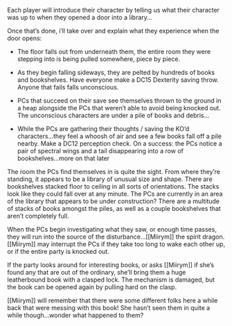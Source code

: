 
Each player will introduce their character by telling us what their character was up to when they opened a door into a library…

Once that’s done, i’ll take over and explain what they experience when the door opens: 

- The floor falls out from underneath them, the entire room they were stepping into is being pulled somewhere, piece by piece. 
    
- As they begin falling sideways, they are pelted by hundreds of books and bookshelves. Have everyone make a DC15 Dexterity saving throw. Anyone that fails falls unconscious. 
    
- PCs that succeed on their save see themselves thrown to the ground in a heap alongside the PCs that weren’t able to avoid being knocked out. The unconscious characters are under a pile of books and debris…
    
- While the PCs are gathering their thoughts / saving the KO’d characters…they feel a whoosh of air and see a few books fall off a pile nearby. Make a DC12 perception check. On a success: the PCs notice a pair of spectral wings and a tail disappearing into a row of bookshelves…more on that later
    
The room the PCs find themselves in is quite the sight. From where they’re standing, it appears to be a library of unusual size and shape. There are bookshelves stacked floor to ceiling in all sorts of orientations. The stacks look like they could fall over at any minute. The PCs are currently in an area of the library that appears to be under construction? There are a multitude of stacks of books amongst the piles, as well as a couple bookshelves that aren’t completely full. 

When the PCs begin investigating what they saw, or enough time passes, they will run into the source of the disturbance…[[Miirym]] the spirit dragon. [[Miirym]] may interrupt the PCs if they take too long to wake each other up, or if the entire party is knocked out.

If the party looks around for interesting books, or asks [[Miirym]] if she’s found any that are out of the ordinary, she’ll bring them a huge leatherbound book with a clasped lock. The mechanism is damaged, but the book can be opened again by pulling hard on the clasp. 

[[Miirym]] will remember that there were some different folks here a while back that were messing with this book! She hasn’t seen them in quite a while though…wonder what happened to them?